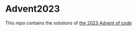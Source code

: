 # Advent2023

This repo contains the solutions of [the 2023 Advent of code](https://adventofcode.com/2023/)
